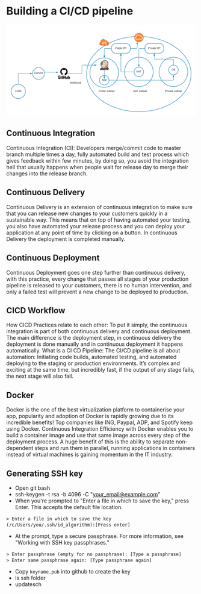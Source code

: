 # Building a CI/CD pipeline
![](images/JenkinsVPC.png)
## Continuous Integration

Continuous Integration (CI): Developers merge/commit code to master branch multiple times a day, fully automated build and test process which gives feedback within few minutes, by doing so, you avoid the integration hell that usually happens when people wait for release day to merge their changes into the release branch.


## Continuous Delivery

Continuous Delivery is an extension of continuous integration to make sure that you can release new changes to your customers quickly in a sustainable way. This means that on top of having automated your testing, you also have automated your release process and you can deploy your application at any point of time by clicking on a button. In continuous Delivery the deployment is completed manually.

## Continuous Deployment 

Continuous Deployment goes one step further than continuous delivery, with this practice, every change that passes all stages of your production pipeline is released to your customers, there is no human intervention, and only a failed test will prevent a new change to be deployed to production.

## CICD Workflow

How CICD Practices relate to each other: To put it simply, the continuous integration is part of both continuous delivery and continuous deployment. The main difference is the deployment step, in continuous delivery the deployment is done manually and in continuous deployment it happens automatically.
What is a CI CD Pipeline: The CI/CD pipeline is all about automation: Initiating code builds, automated testing, and automated deploying to the staging or production environments. It’s complex and exciting at the same time, but incredibly fast, if the output of any stage fails, the next stage will also fail.

## Docker

Docker is the one of the best virtualization platform to containerise your app, popularity and adoption of Docker is rapidly growing due to its incredible benefits! Top companies like ING, Paypal, ADP, and Spotify keep using Docker. Continuous Integration Efficiency with Docker enables you to build a container image and use that same image across every step of the deployment process. A huge benefit of this is the ability to separate non-dependent steps and run them in parallel, running applications in containers instead of virtual machines is gaining momentum in the IT industry.

## Generating SSH key

- Open git bash
- ssh-keygen -t rsa -b 4096 -C "your_email@example.com"
- When you're prompted to "Enter a file in which to save the key," press Enter. This accepts the default file location. 
```
> Enter a file in which to save the key (/c/Users/you/.ssh/id_algorithm):[Press enter]
```

- At the prompt, type a secure passphrase. For more information, see "Working with SSH key passphrases." 

```
> Enter passphrase (empty for no passphrase): [Type a passphrase]
> Enter same passphrase again: [Type passphrase again]
```
- Copy `keyname.pub` into github to create the key
- ls ssh folder
- updatesch